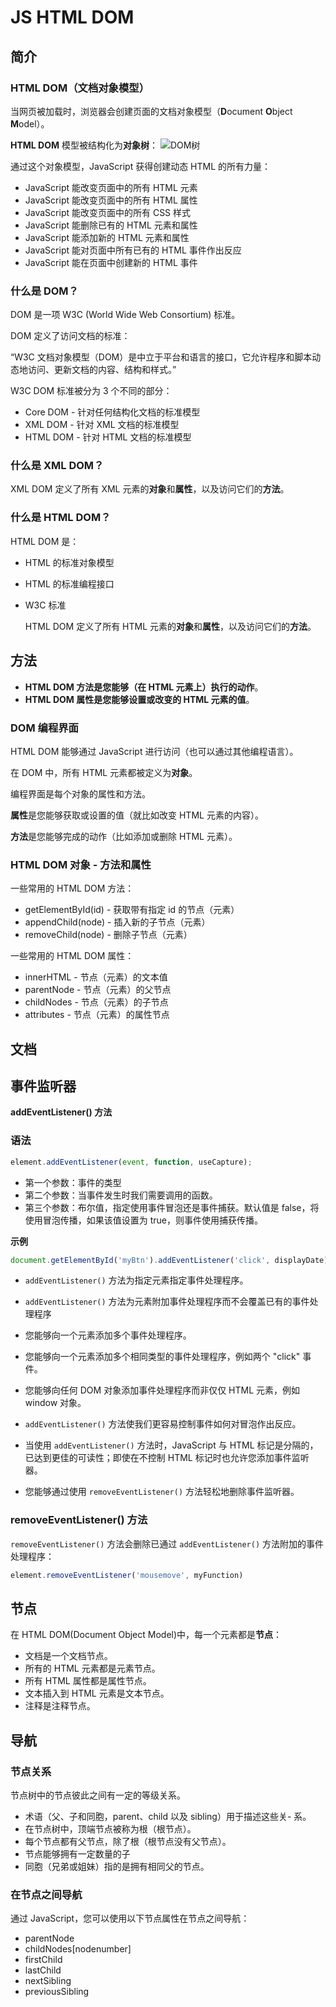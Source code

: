 # JS HTML DOM

## 简介

### HTML DOM（文档对象模型）

当网页被加载时，浏览器会创建页面的文档对象模型（**D**ocument **O**bject **M**odel）。

**HTML DOM** 模型被结构化为**对象树**：
![DOM树](./../img/DOM_Tree.png)

通过这个对象模型，JavaScript 获得创建动态 HTML 的所有力量：

- JavaScript 能改变页面中的所有 HTML 元素
- JavaScript 能改变页面中的所有 HTML 属性
- JavaScript 能改变页面中的所有 CSS 样式
- JavaScript 能删除已有的 HTML 元素和属性
- JavaScript 能添加新的 HTML 元素和属性
- JavaScript 能对页面中所有已有的 HTML 事件作出反应
- JavaScript 能在页面中创建新的 HTML 事件

### 什么是 DOM？

DOM 是一项 W3C (World Wide Web Consortium) 标准。

DOM 定义了访问文档的标准：

“W3C 文档对象模型（DOM）是中立于平台和语言的接口，它允许程序和脚本动态地访问、更新文档的内容、结构和样式。”

W3C DOM 标准被分为 3 个不同的部分：

- Core DOM - 针对任何结构化文档的标准模型
- XML DOM - 针对 XML 文档的标准模型
- HTML DOM - 针对 HTML 文档的标准模型

### 什么是 XML DOM？

XML DOM 定义了所有 XML 元素的**对象**和**属性**，以及访问它们的**方法**。

### 什么是 HTML DOM？

HTML DOM 是：

- HTML 的标准对象模型
- HTML 的标准编程接口
- W3C 标准

  HTML DOM 定义了所有 HTML 元素的**对象**和**属性**，以及访问它们的**方法**。

## 方法

- **HTML DOM 方法是您能够（在 HTML 元素上）执行的动作**。
- **HTML DOM 属性是您能够设置或改变的 HTML 元素的值**。

### DOM 编程界面

HTML DOM 能够通过 JavaScript 进行访问（也可以通过其他编程语言）。

在 DOM 中，所有 HTML 元素都被定义为**对象**。

编程界面是每个对象的属性和方法。

**属性**是您能够获取或设置的值（就比如改变 HTML 元素的内容）。

**方法**是您能够完成的动作（比如添加或删除 HTML 元素）。

### HTML DOM 对象 - 方法和属性

一些常用的 HTML DOM 方法：

- getElementById(id) - 获取带有指定 id 的节点（元素）
- appendChild(node) - 插入新的子节点（元素）
- removeChild(node) - 删除子节点（元素）

一些常用的 HTML DOM 属性：

- innerHTML - 节点（元素）的文本值
- parentNode - 节点（元素）的父节点
- childNodes - 节点（元素）的子节点
- attributes - 节点（元素）的属性节点

## 文档

## 事件监听器

**addEventListener() 方法**

### 语法

```js
element.addEventListener(event, function, useCapture);
```

- 第一个参数：事件的类型
- 第二个参数：当事件发生时我们需要调用的函数。
- 第三个参数：布尔值，指定使用事件冒泡还是事件捕获。默认值是 false，将使用冒泡传播，如果该值设置为 true，则事件使用捕获传播。

**示例**

```js
document.getElementById('myBtn').addEventListener('click', displayDate)
```

- `addEventListener()` 方法为指定元素指定事件处理程序。

- `addEventListener()` 方法为元素附加事件处理程序而不会覆盖已有的事件处理程序
- 您能够向一个元素添加多个事件处理程序。
- 您能够向一个元素添加多个相同类型的事件处理程序，例如两个 "click" 事件。
- 您能够向任何 DOM 对象添加事件处理程序而非仅仅 HTML 元素，例如 window 对象。
- `addEventListener()` 方法使我们更容易控制事件如何对冒泡作出反应。
- 当使用 `addEventListener()` 方法时，JavaScript 与 HTML 标记是分隔的，已达到更佳的可读性；即使在不控制 HTML 标记时也允许您添加事件监听器。
- 您能够通过使用 `removeEventListener()` 方法轻松地删除事件监听器。

### removeEventListener() 方法

`removeEventListener()` 方法会删除已通过 `addEventListener()` 方法附加的事件处理程序：

```js
element.removeEventListener('mousemove', myFunction)
```

## 节点

在 HTML DOM(Document Object Model)中，每一个元素都是**节点**：

- 文档是一个文档节点。
- 所有的 HTML 元素都是元素节点。
- 所有 HTML 属性都是属性节点。
- 文本插入到 HTML 元素是文本节点。
- 注释是注释节点。

## 导航

### 节点关系

节点树中的节点彼此之间有一定的等级关系。

- 术语（父、子和同胞，parent、child 以及 sibling）用于描述这些关- 系。
- 在节点树中，顶端节点被称为根（根节点）。
- 每个节点都有父节点，除了根（根节点没有父节点）。
- 节点能够拥有一定数量的子
- 同胞（兄弟或姐妹）指的是拥有相同父的节点。

### 在节点之间导航

通过 JavaScript，您可以使用以下节点属性在节点之间导航：

- parentNode
- childNodes[nodenumber]
- firstChild
- lastChild
- nextSibling
- previousSibling

